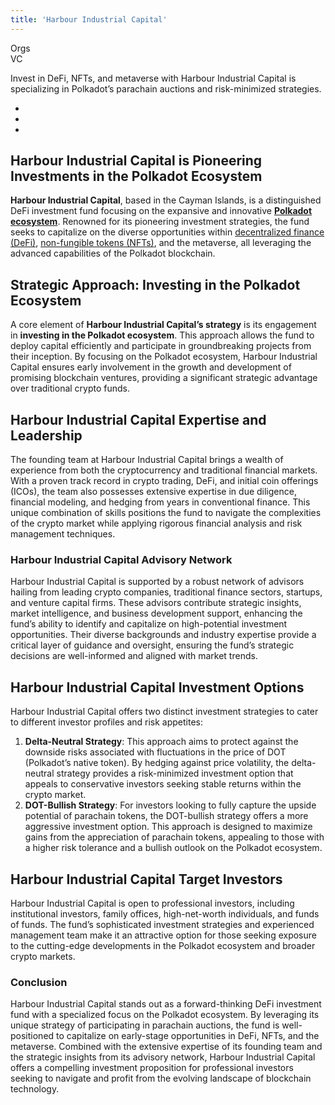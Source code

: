 ```yaml
---
title: 'Harbour Industrial Capital'
---
```

Orgs  
VC  

Invest in DeFi, NFTs, and metaverse with Harbour Industrial Capital is specializing in Polkadot’s parachain auctions and risk-minimized strategies.

- 
- 
- 

Harbour Industrial Capital is Pioneering Investments in the Polkadot Ecosystem
------------------------------------------------------------------------------

**Harbour Industrial Capital**, based in the Cayman Islands, is a distinguished DeFi investment fund focusing on the expansive and innovative [**Polkadot ecosystem**](https://dablock.com/ecosystem/). Renowned for its pioneering investment strategies, the fund seeks to capitalize on the diverse opportunities within [decentralized finance (DeFi)](https://dablock.com/polkadot-defi-projects/), [non-fungible tokens (NFTs)](https://dablock.com/polkadot-nft-marketplaces/), and the metaverse, all leveraging the advanced capabilities of the Polkadot blockchain.

Strategic Approach: Investing in the Polkadot Ecosystem
-------------------------------------------------------

A core element of **Harbour Industrial Capital’s strategy** is its engagement in **investing in the Polkadot ecosystem**. This approach allows the fund to deploy capital efficiently and participate in groundbreaking projects from their inception. By focusing on the Polkadot ecosystem, Harbour Industrial Capital ensures early involvement in the growth and development of promising blockchain ventures, providing a significant strategic advantage over traditional crypto funds.

**Harbour Industrial Capital** Expertise and Leadership
-------------------------------------------------------

The founding team at Harbour Industrial Capital brings a wealth of experience from both the cryptocurrency and traditional financial markets. With a proven track record in crypto trading, DeFi, and initial coin offerings (ICOs), the team also possesses extensive expertise in due diligence, financial modeling, and hedging from years in conventional finance. This unique combination of skills positions the fund to navigate the complexities of the crypto market while applying rigorous financial analysis and risk management techniques.

### **Harbour Industrial Capital** Advisory Network

Harbour Industrial Capital is supported by a robust network of advisors hailing from leading crypto companies, traditional finance sectors, startups, and venture capital firms. These advisors contribute strategic insights, market intelligence, and business development support, enhancing the fund’s ability to identify and capitalize on high-potential investment opportunities. Their diverse backgrounds and industry expertise provide a critical layer of guidance and oversight, ensuring the fund’s strategic decisions are well-informed and aligned with market trends.

**Harbour Industrial Capital** Investment Options
-------------------------------------------------

Harbour Industrial Capital offers two distinct investment strategies to cater to different investor profiles and risk appetites:

1. **Delta-Neutral Strategy**: This approach aims to protect against the downside risks associated with fluctuations in the price of DOT (Polkadot’s native token). By hedging against price volatility, the delta-neutral strategy provides a risk-minimized investment option that appeals to conservative investors seeking stable returns within the crypto market.
2. **DOT-Bullish Strategy**: For investors looking to fully capture the upside potential of parachain tokens, the DOT-bullish strategy offers a more aggressive investment option. This approach is designed to maximize gains from the appreciation of parachain tokens, appealing to those with a higher risk tolerance and a bullish outlook on the Polkadot ecosystem.

**Harbour Industrial Capital** Target Investors
-----------------------------------------------

Harbour Industrial Capital is open to professional investors, including institutional investors, family offices, high-net-worth individuals, and funds of funds. The fund’s sophisticated investment strategies and experienced management team make it an attractive option for those seeking exposure to the cutting-edge developments in the Polkadot ecosystem and broader crypto markets.

### Conclusion

Harbour Industrial Capital stands out as a forward-thinking DeFi investment fund with a specialized focus on the Polkadot ecosystem. By leveraging its unique strategy of participating in parachain auctions, the fund is well-positioned to capitalize on early-stage opportunities in DeFi, NFTs, and the metaverse. Combined with the extensive expertise of its founding team and the strategic insights from its advisory network, Harbour Industrial Capital offers a compelling investment proposition for professional investors seeking to navigate and profit from the evolving landscape of blockchain technology.
